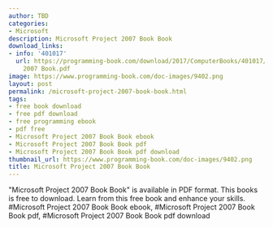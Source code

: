 ```yaml
---
author: TBD
categories:
- Microsoft
description: Microsoft Project 2007 Book Book
download_links:
- info: '401017'
  url: https://programming-book.com/download/2017/ComputerBooks/401017/Microsoft Project
    2007 Book.pdf
image: https://www.programming-book.com/doc-images/9402.png
layout: post
permalink: /microsoft-project-2007-book-book.html
tags:
- free book download
- free pdf download
- free programming ebook
- pdf free
- Microsoft Project 2007 Book Book ebook
- Microsoft Project 2007 Book Book pdf
- Microsoft Project 2007 Book Book pdf download
thumbnail_url: https://www.programming-book.com/doc-images/9402.png
title: Microsoft Project 2007 Book Book
---
```


 
<div class="item-desc text-justify">
  "Microsoft Project 2007 Book Book" is available in PDF format. This books is free to download. Learn from this free book and enhance your skills.
  <br>
  #Microsoft Project 2007 Book Book ebook, #Microsoft Project 2007 Book Book pdf, #Microsoft Project 2007 Book Book pdf download
</div>